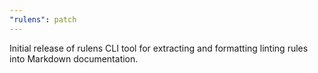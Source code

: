 ```yaml
---
"rulens": patch
---
```


Initial release of rulens CLI tool for extracting and formatting linting rules into Markdown documentation.